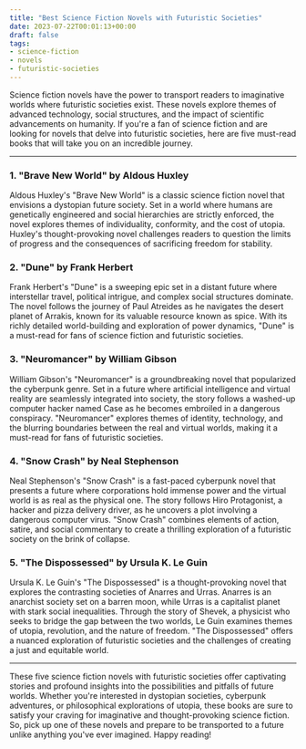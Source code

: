 ```yaml
---
title: "Best Science Fiction Novels with Futuristic Societies"
date: 2023-07-22T00:01:13+00:00
draft: false
tags:
- science-fiction
- novels
- futuristic-societies
---
```


Science fiction novels have the power to transport readers to imaginative worlds where futuristic societies exist. These novels explore themes of advanced technology, social structures, and the impact of scientific advancements on humanity. If you're a fan of science fiction and are looking for novels that delve into futuristic societies, here are five must-read books that will take you on an incredible journey.

---

### 1. "Brave New World" by Aldous Huxley

Aldous Huxley's "Brave New World" is a classic science fiction novel that envisions a dystopian future society. Set in a world where humans are genetically engineered and social hierarchies are strictly enforced, the novel explores themes of individuality, conformity, and the cost of utopia. Huxley's thought-provoking novel challenges readers to question the limits of progress and the consequences of sacrificing freedom for stability.

### 2. "Dune" by Frank Herbert

Frank Herbert's "Dune" is a sweeping epic set in a distant future where interstellar travel, political intrigue, and complex social structures dominate. The novel follows the journey of Paul Atreides as he navigates the desert planet of Arrakis, known for its valuable resource known as spice. With its richly detailed world-building and exploration of power dynamics, "Dune" is a must-read for fans of science fiction and futuristic societies.

### 3. "Neuromancer" by William Gibson

William Gibson's "Neuromancer" is a groundbreaking novel that popularized the cyberpunk genre. Set in a future where artificial intelligence and virtual reality are seamlessly integrated into society, the story follows a washed-up computer hacker named Case as he becomes embroiled in a dangerous conspiracy. "Neuromancer" explores themes of identity, technology, and the blurring boundaries between the real and virtual worlds, making it a must-read for fans of futuristic societies.

### 4. "Snow Crash" by Neal Stephenson

Neal Stephenson's "Snow Crash" is a fast-paced cyberpunk novel that presents a future where corporations hold immense power and the virtual world is as real as the physical one. The story follows Hiro Protagonist, a hacker and pizza delivery driver, as he uncovers a plot involving a dangerous computer virus. "Snow Crash" combines elements of action, satire, and social commentary to create a thrilling exploration of a futuristic society on the brink of collapse.

### 5. "The Dispossessed" by Ursula K. Le Guin

Ursula K. Le Guin's "The Dispossessed" is a thought-provoking novel that explores the contrasting societies of Anarres and Urras. Anarres is an anarchist society set on a barren moon, while Urras is a capitalist planet with stark social inequalities. Through the story of Shevek, a physicist who seeks to bridge the gap between the two worlds, Le Guin examines themes of utopia, revolution, and the nature of freedom. "The Dispossessed" offers a nuanced exploration of futuristic societies and the challenges of creating a just and equitable world.

---

These five science fiction novels with futuristic societies offer captivating stories and profound insights into the possibilities and pitfalls of future worlds. Whether you're interested in dystopian societies, cyberpunk adventures, or philosophical explorations of utopia, these books are sure to satisfy your craving for imaginative and thought-provoking science fiction. So, pick up one of these novels and prepare to be transported to a future unlike anything you've ever imagined. Happy reading!